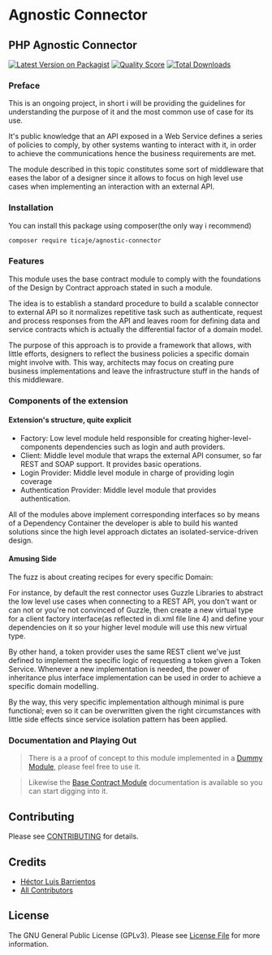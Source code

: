 # Agnostic Connector
## PHP Agnostic Connector

[![Latest Version on Packagist](https://img.shields.io/packagist/v/ticaje/agnostic-connector.svg?style=flat-square)](https://packagist.org/packages/ticaje/agnostic-connector)
[![Quality Score](https://img.shields.io/scrutinizer/g/ae-sagnostic-connectordk.svg?style=flat-square)](https://scrutinizer-ci.com/g/agnostic-connector)
[![Total Downloads](https://img.shields.io/packagist/dt/ticaje/agnostic-connector.svg?style=flat-square)](https://packagist.org/packages/ticaje/agnostic-connector)

### Preface

This is an ongoing project, in short i will be providing the guidelines for understanding the purpose of it and the most common use of case for its use.

It's public knowledge that an API exposed in a Web Service defines a series of policies to comply, by other systems wanting to interact with it, in order to achieve
the communications hence the business requirements are met.

The module described in this topic constitutes some sort of middleware that eases the labor of a designer since it allows to focus on high level use cases when
implementing an interaction with an external API.

### Installation

You can install this package using composer(the only way i recommend)

```bash
composer require ticaje/agnostic-connector
```

### Features

This module uses the base contract module to comply with the foundations of the Design by Contract approach stated in such a module.

The idea is to establish a standard procedure to build a scalable connector to external API so it normalizes repetitive task such as authenticate,
request and process responses from the API and leaves room for defining data and service contracts which is actually the differential factor of a
domain model.

The purpose of this approach is to provide a framework that allows, with little efforts, designers to reflect the business policies a specific domain might
involve with. This way, architects may focus on creating pure business implementations and leave the infrastructure stuff in the hands of this middleware.

### Components of the extension

#### Extension's structure, quite explicit

- Factory: Low level module held responsible for creating higher-level-components dependencies such as login and auth providers.
- Client: Middle level module that wraps the external API consumer, so far REST and SOAP support. It provides basic operations.
- Login Provider: Middle level module in charge of providing login coverage
- Authentication Provider: Middle level module that provides authentication.

All of the modules above implement corresponding interfaces so by means of a Dependency Container the developer is able to build his wanted solutions since
the high level approach dictates an isolated-service-driven design.

#### Amusing Side

The fuzz is about creating recipes for every specific Domain:

For instance, by default the rest connector uses Guzzle Libraries to abstract the low level use cases when connecting to a REST API, you don't want or can not or
you're not convinced of Guzzle, then create a new virtual type for a client factory interface(as reflected in di.xml file line 4) and define your dependencies on it so
your higher level module will use this new virtual type.

By other hand, a token provider uses the same REST client we've just defined to implement the specific logic of requesting a token given a Token Service.
Whenever a new implementation is needed, the power of inheritance plus interface implementation can be used in order to achieve a specific domain modelling.

By the way, this very specific implementation although minimal is pure functional; even so it can be overwritten given the right circumstances with little side effects
since service isolation pattern has been applied.

### Documentation and Playing Out

> There is a a proof of concept to this module implemented in a [Dummy Module](https://github.com/M-Contributions/M2-Dummy-Pool), please feel free to use it.

> Likewise the [Base Contract Module](https://github.com/M-Contributions/m2-contract) documentation is available so you can start digging into it.

## Contributing

Please see [CONTRIBUTING](CONTRIBUTING.md) for details.

## Credits

- [Héctor Luis Barrientos](https://github.com/ticaje)
- [All Contributors](../../contributors)

## License

The GNU General Public License (GPLv3). Please see [License File](LICENSE.md) for more information.
